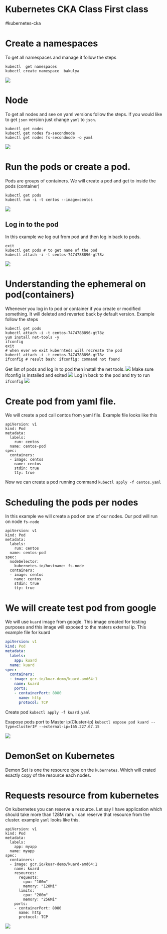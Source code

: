 # Kubernetes CKA Class First class
#kubernetes-cka
 

# Create a namespaces
To get all namespaces and manage it follow the steps 
``` 
kubectl  get namespaces
kubectl create namespace  bakulya

```

![](README/Screen%20Shot%202018-12-02%20at%2010.22.44%20AM.png)


# Node 
To get all nodes and see on yaml versions follow the steps. If you would like to get `json` version just change `yaml` to `json`.

```
kubectl get nodes
kubectl get nodes fs-secondnode
kubectl get nodes fs-secondnode -o yaml
```
![](README/Screen%20Shot%202018-12-02%20at%2010.27.02%20AM.png)

# Run the pods or create a pod.
Pods are groups of containers. We will create a pod and get to inside the pods (container)
```
kubectl get pods
kubectl run -i -t centos --image=centos
```
![](README/Screen%20Shot%202018-12-02%20at%2010.30.16%20AM.png)

## Log in to the pod 
In this example we log out from pod and then log in back to pods. 
```
exit
kubectl get pods # to get name of the pod
kubectl attach -i -t centos-7474788896-gt78z
```

![](README/Screen%20Shot%202018-12-02%20at%2010.34.33%20AM.png)
# Understanding the ephemeral on pod(containers)
Whenever you log in to pod or container if you create or modified something. It will deleted and reverted back by default  version. Example follow the steps 

```
kubectl get pods
kubectl attach -i -t centos-7474788896-gt78z
yum install net-tools -y 
ifconfig
exit
# when ever we exit kubernteds will recreate the pod
kubectl attach -i -t centos-7474788896-gt78z
ifconfig # result bash: ifconfig: command not found
```
Get list of pods and log in to pod then install the net tools.
![](README/Screen%20Shot%202018-12-02%20at%2010.41.28%20AM.png)
Make sure ifconfig is installed and exited 
![](README/Screen%20Shot%202018-12-02%20at%2010.41.43%20AM.png)
Log in back to the pod and try to run `ifconfig` 
![](README/Screen%20Shot%202018-12-02%20at%2010.42.16%20AM.png)

# Create pod from yaml file.
We will create a pod call centos  from yaml file. Example file looks like this
```
apiVersion: v1
kind: Pod
metadata:
  labels:
    run: centos
  name: centos-pod
spec:
  containers:
  - image: centos
    name: centos
    stdin: true
    tty: true
```

Now we can create a pod running command 
`kubectl apply -f centos.yaml`

# Scheduling the pods per nodes 
In this example we will create a pod on one of our nodes. Our pod will run on node `fs-node`
```
apiVersion: v1
kind: Pod
metadata:
  labels:
    run: centos
  name: centos-pod
spec:
  nodeSelector:
    kubernetes.io/hostname: fs-node
  containers:
  - image: centos
    name: centos
    stdin: true
    tty: true
```

# We will create test pod from google 
We will use `kuard`  image from google. This image created for testing purposes and this image will exposed to the maters external ip. This example file for kuard 
``` kuard.yaml
apiVersion: v1
kind: Pod
metadata:
  labels:
    app: kuard
  name: kuard
spec:
  containers:
  - image: gcr.io/kuar-demo/kuard-amd64:1
    name: kuard
    ports:
    - containerPort: 8080
      name: http
      protocol: TCP
```

Create  pod 
`kubectl apply -f kuard.yaml`

Exapose pods port to Master ip(Cluster-ip)
`kubectl expose pod kuard --type=ClusterIP --external-ip=165.227.67.15`

![](README/Screen%20Shot%202018-12-02%20at%2012.23.40%20PM.png)


# DemonSet on Kubernetes 
Demon Set is one the resource type on the `kubernetes`. Which will crated exactly copy of the resource each nodes.

# Requests resource from kubernetes
On kubernetes you can reserve a resource. Let say I have application which should take more than 128M ram. I can reserve  that resource from the cluster. example `yaml` looks like this. 
```
apiVersion: v1
kind: Pod
metadata:
  labels:
    app: myapp
  name: myapp
spec:
  containers:
  - image: gcr.io/kuar-demo/kuard-amd64:1
    name: kuard
    resources:
      requests:
        cpu: "100m"
        memory: "128Mi"
      limits:
        cpu: "200m"
        memory: "256Mi"
    ports:
    - containerPort: 8080
      name: http
      protocol: TCP
```

![](README/Screen%20Shot%202018-12-09%20at%2012.23.42%20PM.png)